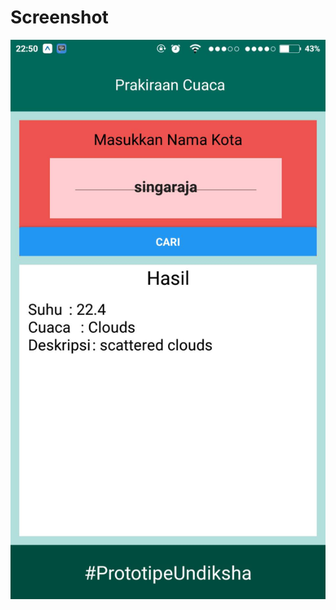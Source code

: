 # Screenshot
<p align="center">
  <img src="https://github.com/putuandikawirasatriya/App-Weather/blob/master/src/comp/images/screenshot.jpg"/>
</p>
